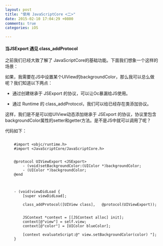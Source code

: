 ```yaml
---
layout: post
title: "使用 JavaScriptCore <二>"
date: 2015-02-10 17:04:29 +0800
comments: true
categories: iOS

---
```



####  当JSExport 遇见 class_addProtocol

之前我们已经大致了解了 JavaScriptCore的基础功能。下面我们想象一个这样的场景：

如果，我需要在JS中设置某个UIView的backgroundColor，那么我可以总么做呢？我们知道以下两点：

* 通过创建继承于 JSExport 的协议，可以让Oc暴漏给JS使用。

* 通过 Runtime 的 class_addProtocol，我们可以给已经存在类添加协议。

这样，我们是不是可以给UIView动态添加继承于 JSExport 的协议，协议里包含backgroundColor属性的setter和getter方法。是不是JS中就可以调用了呢？

代码如下：


```

	#import <objc/runtime.h>
	#import <JavaScriptCore/JavaScriptCore.h>
	
	
	@protocol UIViewExport <JSExport>
		- (void)setBackgroundColor:(UIColor *)backgroundColor;
		- (UIColor *)backgroundColor;
	@end
	
	
	
	- (void)viewDidLoad {
		[super viewDidLoad];
		
		class_addProtocol([UIView class], 	@protocol(UIViewExport));
	

	    JSContext *context = [[JSContext alloc] init];
    	context[@"view"] = self.view;   
	    context[@"color"] = [UIColor blueColor];
    
	    [context evaluateScript:@" view.setBackgroundColor(color) "];
    }
```



